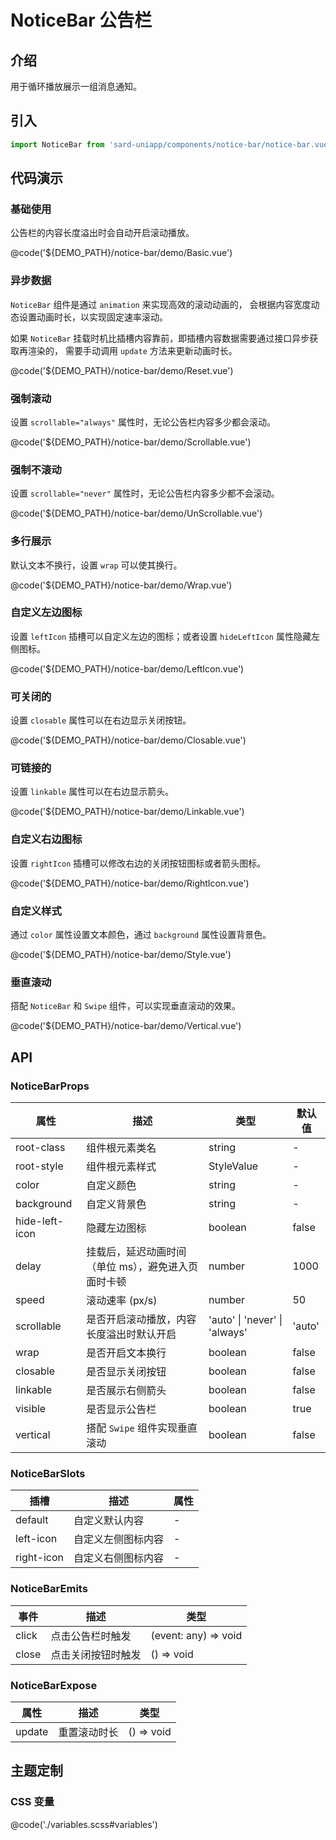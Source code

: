 # NoticeBar 公告栏

## 介绍

用于循环播放展示一组消息通知。

## 引入

```ts
import NoticeBar from 'sard-uniapp/components/notice-bar/notice-bar.vue'
```

## 代码演示

### 基础使用

公告栏的内容长度溢出时会自动开启滚动播放。

@code('${DEMO_PATH}/notice-bar/demo/Basic.vue')

### 异步数据

`NoticeBar` 组件是通过 `animation` 来实现高效的滚动动画的，
会根据内容宽度动态设置动画时长，以实现固定速率滚动。

如果 `NoticeBar` 挂载时机比插槽内容靠前，即插槽内容数据需要通过接口异步获取再渲染的，
需要手动调用 `update` 方法来更新动画时长。

@code('${DEMO_PATH}/notice-bar/demo/Reset.vue')

### 强制滚动

设置 `scrollable="always"` 属性时，无论公告栏内容多少都会滚动。

@code('${DEMO_PATH}/notice-bar/demo/Scrollable.vue')

### 强制不滚动

设置 `scrollable="never"` 属性时，无论公告栏内容多少都不会滚动。

@code('${DEMO_PATH}/notice-bar/demo/UnScrollable.vue')

### 多行展示

默认文本不换行，设置 `wrap` 可以使其换行。

@code('${DEMO_PATH}/notice-bar/demo/Wrap.vue')

### 自定义左边图标

设置 `leftIcon` 插槽可以自定义左边的图标；或者设置 `hideLeftIcon` 属性隐藏左侧图标。

@code('${DEMO_PATH}/notice-bar/demo/LeftIcon.vue')

### 可关闭的

设置 `closable` 属性可以在右边显示关闭按钮。

@code('${DEMO_PATH}/notice-bar/demo/Closable.vue')

### 可链接的

设置 `linkable` 属性可以在右边显示箭头。

@code('${DEMO_PATH}/notice-bar/demo/Linkable.vue')

### 自定义右边图标

设置 `rightIcon` 插槽可以修改右边的关闭按钮图标或者箭头图标。

@code('${DEMO_PATH}/notice-bar/demo/RightIcon.vue')

### 自定义样式

通过 `color` 属性设置文本颜色，通过 `background` 属性设置背景色。

@code('${DEMO_PATH}/notice-bar/demo/Style.vue')

### 垂直滚动

搭配 `NoticeBar` 和 `Swipe` 组件，可以实现垂直滚动的效果。

@code('${DEMO_PATH}/notice-bar/demo/Vertical.vue')

## API

### NoticeBarProps

| 属性           | 描述                                                | 类型                          | 默认值 |
| -------------- | --------------------------------------------------- | ----------------------------- | ------ |
| root-class     | 组件根元素类名                                      | string                        | -      |
| root-style     | 组件根元素样式                                      | StyleValue                    | -      |
| color          | 自定义颜色                                          | string                        | -      |
| background     | 自定义背景色                                        | string                        | -      |
| hide-left-icon | 隐藏左边图标                                        | boolean                       | false  |
| delay          | 挂载后，延迟动画时间（单位 ms），避免进入页面时卡顿 | number                        | 1000   |
| speed          | 滚动速率 (px/s)                                     | number                        | 50     |
| scrollable     | 是否开启滚动播放，内容长度溢出时默认开启            | 'auto' \| 'never' \| 'always' | 'auto' |
| wrap           | 是否开启文本换行                                    | boolean                       | false  |
| closable       | 是否显示关闭按钮                                    | boolean                       | false  |
| linkable       | 是否展示右侧箭头                                    | boolean                       | false  |
| visible        | 是否显示公告栏                                      | boolean                       | true   |
| vertical       | 搭配 `Swipe` 组件实现垂直滚动                       | boolean                       | false  |

### NoticeBarSlots

| 插槽       | 描述               | 属性 |
| ---------- | ------------------ | ---- |
| default    | 自定义默认内容     | -    |
| left-icon  | 自定义左侧图标内容 | -    |
| right-icon | 自定义右侧图标内容 | -    |

### NoticeBarEmits

| 事件  | 描述               | 类型                 |
| ----- | ------------------ | -------------------- |
| click | 点击公告栏时触发   | (event: any) => void |
| close | 点击关闭按钮时触发 | () => void           |

### NoticeBarExpose

| 属性   | 描述         | 类型       |
| ------ | ------------ | ---------- |
| update | 重置滚动时长 | () => void |

## 主题定制

### CSS 变量

@code('./variables.scss#variables')

